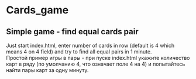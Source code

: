 # Cards_game
## Simple game - find equal cards pair
Just start index.html, enter number of cards in row (default is 4 which means 4 on 4 field) and try to find all equal pairs in 1 minute.  
Простой пример игры в пары - при пуске index.html укажите количество карт в ряду (по умолчанию 4, что означает поле 4 на 4) и попытайтесь найти пары карт за одну минуту.
